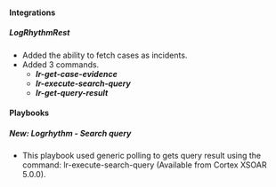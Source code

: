 
#### Integrations
##### LogRhythmRest
- Added the ability to fetch cases as incidents.
- Added 3 commands.
  - ***lr-get-case-evidence***
  - ***lr-execute-search-query***
  - ***lr-get-query-result***

#### Playbooks
##### New: Logrhythm - Search query
- This playbook used generic polling to gets query result using the command: lr-execute-search-query (Available from Cortex XSOAR 5.0.0).
